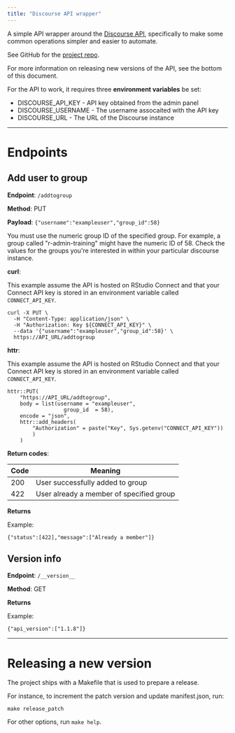 ```yaml
---
title: "Discourse API wrapper"
---
```



A simple API wrapper around the [Discourse API](https://docs.discourse.org), specifically to make some common operations simpler and easier to automate.

See GitHub for the [project repo](https://github.com/sellorm/discourse_api_wrapper).

For more information on releasing new versions of the API, see the bottom of this document.

For the API to work, it requires three **environment variables** be set:

* DISCOURSE_API_KEY - API key obtained from the admin panel
* DISCOURSE_USERNAME - The username assocaited with the API key
* DISCOURSE_URL - The URL of the Discourse instance


---

# Endpoints

## Add user to group

**Endpoint**: `/addtogroup`

**Method**: PUT

**Payload**: `{"username":"exampleuser","group_id":58}`

You must use the numeric group ID of the specified group. For example, a group called "r-admin-training" might have the numeric ID of 58. Check the values for the groups you're interested in within your particular discourse instance.

**curl**:

This example assume the API is hosted on RStudio Connect and that your Connect API key is stored in an environment variable called `CONNECT_API_KEY`.

```
curl -X PUT \
  -H "Content-Type: application/json" \
  -H "Authorization: Key ${CONNECT_API_KEY}" \
  --data '{"username":"exampleuser","group_id":58}' \
  https://API_URL/addtogroup
```

**httr**:

This example assume the API is hosted on RStudio Connect and that your Connect API key is stored in an environment variable called `CONNECT_API_KEY`.

```
httr::PUT(
    "https://API_URL/addtogroup",
    body = list(username = "exampleuser",
                  group_id  = 58),
    encode = "json",
    httr::add_headers(
        "Authorization" = paste("Key", Sys.getenv("CONNECT_API_KEY"))
        )
    )
```

**Return codes**:

| Code | Meaning |
|------|---------|
| 200  | User successfully added to group |
| 422  | User already a member of specified group |

**Returns**

Example:

```
{"status":[422],"message":["Already a member"]}
```


## Version info

**Endpoint**: `/__version__`

**Method**: GET

**Returns**

Example:

```
{"api_version":["1.1.8"]}
```


---

# Releasing a new version

The project ships with a Makefile that is used to prepare a release.

For instance, to increment the patch version and update manifest.json, run:

```
make release_patch
```

For other options, run `make help`.
